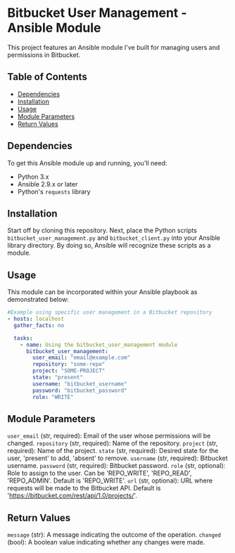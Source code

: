 # Bitbucket User Management - Ansible Module

This project features an Ansible module I've built for managing users and permissions in Bitbucket.

## Table of Contents
- [Dependencies](#dependencies)
- [Installation](#installation)
- [Usage](#usage)
- [Module Parameters](#module-parameters)
- [Return Values](#return-values)

## Dependencies
To get this Ansible module up and running, you'll need:

- Python 3.x
- Ansible 2.9.x or later
- Python's `requests` library

## Installation
Start off by cloning this repository.
Next, place the Python scripts `bitbucket_user_management.py` and `bitbucket_client.py` into your Ansible library directory. By doing so, Ansible will recognize these scripts as a module.

## Usage
This module can be incorporated within your Ansible playbook as demonstrated below:

```yaml
#Example using specific user management in a Bitbucket repository
- hosts: localhost
  gather_facts: no

  tasks:
    - name: Using the bitbucket_user_management module
      bitbucket_user_management:
        user_email: "email@example.com"
        repository: "some-repo"
        project: "SOME-PROJECT"
        state: "present"
        username: "bitbucket_username"
        password: "bitbucket_password"
        role: "WRITE"
```

## Module Parameters
`user_email` (str, required): Email of the user whose permissions will be changed.
`repository` (str, required): Name of the repository.
`project` (str, required): Name of the project.
`state` (str, required): Desired state for the user, 'present' to add, 'absent' to remove.
`username` (str, required): Bitbucket username.
`password` (str, required): Bitbucket password.
`role` (str, optional): Role to assign to the user. Can be 'REPO_WRITE', 'REPO_READ', 'REPO_ADMIN'. Default is 'REPO_WRITE'.
`url` (str, optional): URL where requests will be made to the Bitbucket API. Default is 'https://bitbucket.com/rest/api/1.0/projects/'.

## Return Values
`message` (str): A message indicating the outcome of the operation.
`changed` (bool): A boolean value indicating whether any changes were made.
